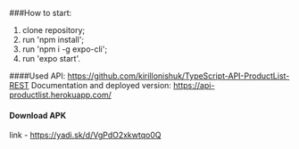 ###How to start:
1. clone repository;
2. run 'npm install';
3. run 'npm i -g expo-cli';
4. run 'expo start'.

####Used API: https://github.com/kirillonishuk/TypeScript-API-ProductList-REST
Documentation and deployed version: https://api-productlist.herokuapp.com/

#### Download APK
link - https://yadi.sk/d/VgPdO2xkwtqo0Q
